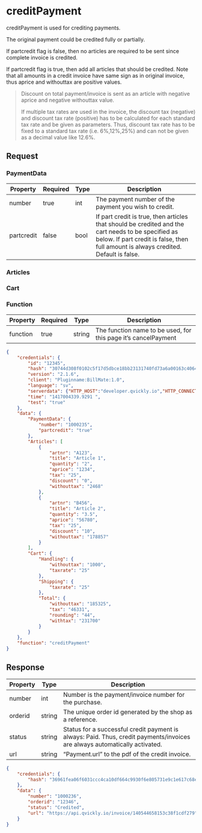 # creditPayment

creditPayment is used for crediting payments.

The original payment could be credited fully or partially.

If partcredit flag is false, then no articles are required to be sent since complete invoice is credited.

If partcredit flag is true, then add all articles that should be credited. Note that all amounts in a credit invoice have same sign as in original invoice, thus aprice and withouttax are positive values.

> Discount on total payment/invoice is sent as an article with negative aprice and negative withouttax value.
> 
> If multiple tax rates are used in the invoice, the discount tax (negative) and discount tax rate (positive) has to be calculated for each standard tax rate and be given as parameters. Thus, discount tax rate has to be fixed to a standard tax rate (i.e. 6%,12%,25%) and can not be given as a decimal value like 12.6%.

## Request

### PaymentData

| Property   | Required | Type   | Description                                                                                                                                                                                |
|------------|----------|--------|--------------------------------------------------------------------------------------------------------------------------------------------------------------------------------------------|
| number     | true     | int    | The payment number of the payment you wish to credit.                                                                                                                                      |
| partcredit | false    | bool   | If part credit is true, then articles that should be credited and the cart needs to be specified as below. If part credit is false, then full amount is always credited. Default is false. |

### Articles

<include from="Snippets-Request.md" element-id="snippet-articles" />

### Cart

<include from="Snippets-Request.md" element-id="snippet-cart" />

### Function

| Property | Required | Type   | Description                                                    |
|----------|----------|--------|----------------------------------------------------------------|
| function | true     | string | The function name to be used, for this page it’s cancelPayment |

```json
{
    "credentials": {
        "id": "12345",
        "hash": "30744d308f0102c5f17d5dbce18bb23131740fd73a6a00163c4064384395c467ae2a92375f18189a63be95b9a68eaebd3f86f019e33b909d9bf924e88ab74085",
        "version": "2.1.6",
        "client": "Pluginname:BillMate:1.0",
        "language": "sv",
        "serverdata": {"HTTP_HOST":"developer.qvickly.io","HTTP_CONNECTION":"keep-alive","HTTP_CACHE_CONTROL":"max-age=0","HTTP_ACCEPT":"text\/html,application\/xhtml+xml,application\/xml;q=0.9,image\/webp,*\/*;q=0.8","HTTP_USER_AGENT":"Mozilla\/5.0 (Macintosh; Intel Mac OS X 10_10_1) AppleWebKit\/537.36 (KHTML, like Gecko) Chrome\/39.0.2171.95 Safari\/537.36","HTTP_ACCEPT_ENCODING":"gzip, deflate, sdch","HTTP_ACCEPT_LANGUAGE":"en-US,en;q=0.8","PATH":"\/sbin:\/usr\/sbin:\/bin:\/usr\/bin","SERVER_SOFTWARE":"Apache\/2.2.26 (Amazon)","SERVER_NAME":"developer.qvickly.io","SERVER_ADDR":"172.31.22.88","SERVER_PORT":"80","REMOTE_ADDR":"2.71.114.219","REMOTE_PORT":"53241","GATEWAY_INTERFACE":"CGI\/1.1","SERVER_PROTOCOL":"HTTP\/1.1","REQUEST_METHOD":"GET","QUERY_STRING":"","REQUEST_TIME":1421313644},
        "time": "1417004339.9291 ",
        "test": "true"
    },
    "data": {
        "PaymentData": {
            "number": "1000235",
            "partcredit": "true"
        },
        "Articles": [
            {
                "artnr": "A123",
                "title": "Article 1",
                "quantity": "2",
                "aprice": "1234",
                "tax": "25",
                "discount": "0",
                "withouttax": "2468"
            },
            {
                "artnr": "B456",
                "title": "Article 2",
                "quantity": "3.5",
                "aprice": "56780",
                "tax": "25",
                "discount": "10",
                "withouttax": "178857"
            }
        ],
        "Cart": {
            "Handling": {
                "withouttax": "1000",
                "taxrate": "25"
            },
            "Shipping": {
                "taxrate": "25"
            },
            "Total": {
                "withouttax": "185325",
                "tax": "46331",
                "rounding": "44",
                "withtax": "231700"
            }
        }
    },
    "function": "creditPayment"
}
```

## Response

| Property | Type   | Description                                                                                                                |
|----------|--------|----------------------------------------------------------------------------------------------------------------------------|
| number   | int    | Number is the payment/invoice number for the purchase.                                                                     |
| orderid  | string | The unique order id generated by the shop as a reference.                                                                  |
| status   | string | Status for a successful credit payment is always: Paid. Thus, credit payments/invoices are always automatically activated. |
| url      | string | “Payment.url” to the pdf of the credit invoice.                                                                            |

```json
{
    "credentials": {
        "hash": "36961fea06f6031ccc4ca10df664c9930f6e805731e9c1e617c68e776f0d0b3d7a540018aef546ecb6cccfd6b9be673b86ccdb6ac48b62e8bf86d43cd622c24c"
    },
    "data": {
        "number": "1000236",
        "orderid": "12346",
        "status": "Credited",
        "url": "https://api.qvickly.io/invoice/140544658153c38f1cdf279"
    }
}
```